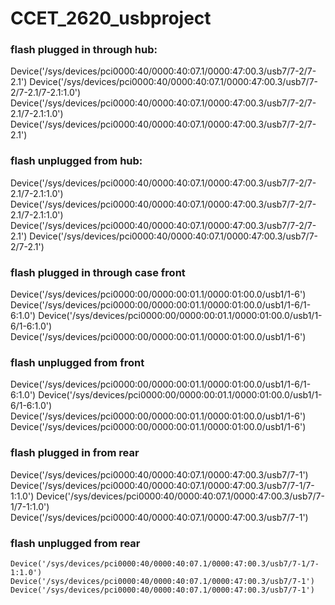 # CCET_2620_usbproject





### flash plugged in through hub:

Device('/sys/devices/pci0000:40/0000:40:07.1/0000:47:00.3/usb7/7-2/7-2.1')
Device('/sys/devices/pci0000:40/0000:40:07.1/0000:47:00.3/usb7/7-2/7-2.1/7-2.1:1.0')
Device('/sys/devices/pci0000:40/0000:40:07.1/0000:47:00.3/usb7/7-2/7-2.1/7-2.1:1.0')
Device('/sys/devices/pci0000:40/0000:40:07.1/0000:47:00.3/usb7/7-2/7-2.1')

### flash unplugged from hub:

Device('/sys/devices/pci0000:40/0000:40:07.1/0000:47:00.3/usb7/7-2/7-2.1/7-2.1:1.0')
Device('/sys/devices/pci0000:40/0000:40:07.1/0000:47:00.3/usb7/7-2/7-2.1/7-2.1:1.0')
Device('/sys/devices/pci0000:40/0000:40:07.1/0000:47:00.3/usb7/7-2/7-2.1')
Device('/sys/devices/pci0000:40/0000:40:07.1/0000:47:00.3/usb7/7-2/7-2.1')


### flash plugged in through case front
Device('/sys/devices/pci0000:00/0000:00:01.1/0000:01:00.0/usb1/1-6')
Device('/sys/devices/pci0000:00/0000:00:01.1/0000:01:00.0/usb1/1-6/1-6:1.0')
Device('/sys/devices/pci0000:00/0000:00:01.1/0000:01:00.0/usb1/1-6/1-6:1.0')
Device('/sys/devices/pci0000:00/0000:00:01.1/0000:01:00.0/usb1/1-6')


### flash unplugged from front
Device('/sys/devices/pci0000:00/0000:00:01.1/0000:01:00.0/usb1/1-6/1-6:1.0')
Device('/sys/devices/pci0000:00/0000:00:01.1/0000:01:00.0/usb1/1-6/1-6:1.0')
Device('/sys/devices/pci0000:00/0000:00:01.1/0000:01:00.0/usb1/1-6')
Device('/sys/devices/pci0000:00/0000:00:01.1/0000:01:00.0/usb1/1-6')


### flash plugged in from rear
Device('/sys/devices/pci0000:40/0000:40:07.1/0000:47:00.3/usb7/7-1')
Device('/sys/devices/pci0000:40/0000:40:07.1/0000:47:00.3/usb7/7-1/7-1:1.0')
Device('/sys/devices/pci0000:40/0000:40:07.1/0000:47:00.3/usb7/7-1/7-1:1.0')
Device('/sys/devices/pci0000:40/0000:40:07.1/0000:47:00.3/usb7/7-1')

### flash unplugged from rear
``` Device('/sys/devices/pci0000:40/0000:40:07.1/0000:47:00.3/usb7/7-1/7-1:1.0')
Device('/sys/devices/pci0000:40/0000:40:07.1/0000:47:00.3/usb7/7-1/7-1:1.0')
Device('/sys/devices/pci0000:40/0000:40:07.1/0000:47:00.3/usb7/7-1')
Device('/sys/devices/pci0000:40/0000:40:07.1/0000:47:00.3/usb7/7-1')

